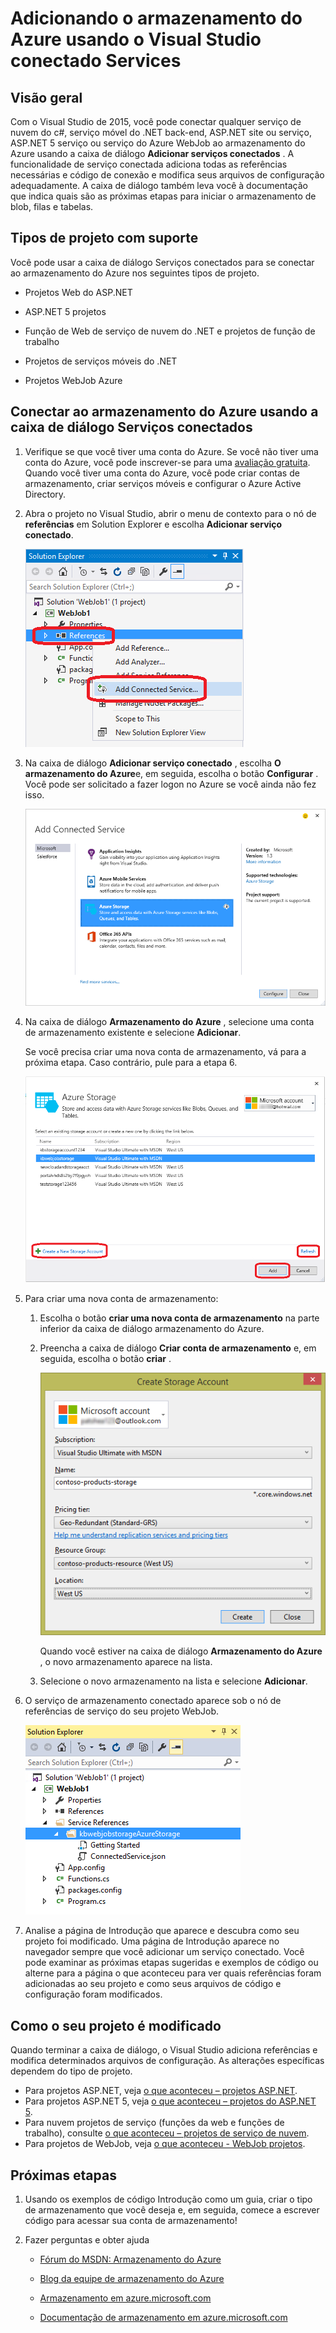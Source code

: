 <properties 
   pageTitle="Adicionar armazenamento Azure usando serviços conectados no Visual Studio | Microsoft Azure"
   description="Adicionar armazenamento do Azure para o seu aplicativo usando a caixa de diálogo do Visual Studio adicionar conectado serviços"
   services="visual-studio-online"
   documentationCenter="na"
   authors="TomArcher"
   manager="douge"
   editor="" />
<tags 
   ms.service="storage"
   ms.devlang="na"
   ms.topic="article"
   ms.tgt_pltfrm="na"
   ms.workload="na"
   ms.date="08/15/2016"
   ms.author="tarcher" />

# <a name="adding-azure-storage-by-using-visual-studio-connected-services"></a>Adicionando o armazenamento do Azure usando o Visual Studio conectado Services

## <a name="overview"></a>Visão geral

Com o Visual Studio de 2015, você pode conectar qualquer serviço de nuvem do c#, serviço móvel do .NET back-end, ASP.NET site ou serviço, ASP.NET 5 serviço ou serviço do Azure WebJob ao armazenamento do Azure usando a caixa de diálogo **Adicionar serviços conectados** . A funcionalidade de serviço conectada adiciona todas as referências necessárias e código de conexão e modifica seus arquivos de configuração adequadamente. A caixa de diálogo também leva você à documentação que indica quais são as próximas etapas para iniciar o armazenamento de blob, filas e tabelas.

## <a name="supported-project-types"></a>Tipos de projeto com suporte

Você pode usar a caixa de diálogo Serviços conectados para se conectar ao armazenamento do Azure nos seguintes tipos de projeto.

- Projetos Web do ASP.NET

- ASP.NET 5 projetos

- Função de Web de serviço de nuvem do .NET e projetos de função de trabalho

- Projetos de serviços móveis do .NET

- Projetos WebJob Azure


## <a name="connect-to-azure-storage-using-the-connected-services-dialog"></a>Conectar ao armazenamento do Azure usando a caixa de diálogo Serviços conectados

1. Verifique se que você tiver uma conta do Azure. Se você não tiver uma conta do Azure, você pode inscrever-se para uma [avaliação gratuita](http://go.microsoft.com/fwlink/?LinkId=518146). Quando você tiver uma conta do Azure, você pode criar contas de armazenamento, criar serviços móveis e configurar o Azure Active Directory.

1. Abra o projeto no Visual Studio, abrir o menu de contexto para o nó de **referências** em Solution Explorer e escolha **Adicionar serviço conectado**.

    ![Adicionando um serviço conectado](./media/vs-azure-tools-connected-services-storage/IC796702.png)

1. Na caixa de diálogo **Adicionar serviço conectado** , escolha **O armazenamento do Azure**e, em seguida, escolha o botão **Configurar** . Você pode ser solicitado a fazer logon no Azure se você ainda não fez isso.

    ![Adicionar caixa de diálogo de serviço conectado - armazenamento](./media/vs-azure-tools-connected-services-storage/IC796703.png)

1. Na caixa de diálogo **Armazenamento do Azure** , selecione uma conta de armazenamento existente e selecione **Adicionar**.

    Se você precisa criar uma nova conta de armazenamento, vá para a próxima etapa. Caso contrário, pule para a etapa 6.

    ![Caixa de diálogo de armazenamento Azure](./media/vs-azure-tools-connected-services-storage/IC796704.png)

1. Para criar uma nova conta de armazenamento: 

    1. Escolha o botão **criar uma nova conta de armazenamento** na parte inferior da caixa de diálogo armazenamento do Azure.

    1. Preencha a caixa de diálogo **Criar conta de armazenamento** e, em seguida, escolha o botão **criar** .
    
        ![Caixa de diálogo de armazenamento Azure](./media/vs-azure-tools-connected-services-storage/create-storage-account.png)

        Quando você estiver na caixa de diálogo **Armazenamento do Azure** , o novo armazenamento aparece na lista.

    1. Selecione o novo armazenamento na lista e selecione **Adicionar**.

1. O serviço de armazenamento conectado aparece sob o nó de referências de serviço do seu projeto WebJob.

    ![Armazenamento do Azure no projeto de trabalhos de web](./media/vs-azure-tools-connected-services-storage/IC796705.png)

1. Analise a página de Introdução que aparece e descubra como seu projeto foi modificado. Uma página de Introdução aparece no navegador sempre que você adicionar um serviço conectado. Você pode examinar as próximas etapas sugeridas e exemplos de código ou alterne para a página o que aconteceu para ver quais referências foram adicionadas ao seu projeto e como seus arquivos de código e configuração foram modificados.

## <a name="how-your-project-is-modified"></a>Como o seu projeto é modificado

Quando terminar a caixa de diálogo, o Visual Studio adiciona referências e modifica determinados arquivos de configuração. As alterações específicas dependem do tipo de projeto. 

 - Para projetos ASP.NET, veja [o que aconteceu – projetos ASP.NET](http://go.microsoft.com/fwlink/p/?LinkId=513126). 
 - Para projetos ASP.NET 5, veja [o que aconteceu – projetos do ASP.NET 5](http://go.microsoft.com/fwlink/p/?LinkId=513124). 
 - Para nuvem projetos de serviço (funções da web e funções de trabalho), consulte [o que aconteceu – projetos de serviço de nuvem](http://go.microsoft.com/fwlink/p/?LinkId=516965). 
 - Para projetos de WebJob, veja [o que aconteceu - WebJob projetos](./storage/vs-storage-webjobs-what-happened.md).

## <a name="next-steps"></a>Próximas etapas

1. Usando os exemplos de código Introdução como um guia, criar o tipo de armazenamento que você deseja e, em seguida, comece a escrever código para acessar sua conta de armazenamento!

1. Fazer perguntas e obter ajuda
     - [Fórum do MSDN: Armazenamento do Azure](https://social.msdn.microsoft.com/forums/azure/home?forum=windowsazuredata)

     - [Blog da equipe de armazenamento do Azure](http://blogs.msdn.com/b/windowsazurestorage/)

     - [Armazenamento em azure.microsoft.com](https://azure.microsoft.com/services/storage/)

     - [Documentação de armazenamento em azure.microsoft.com](https://azure.microsoft.com/documentation/services/storage/)

